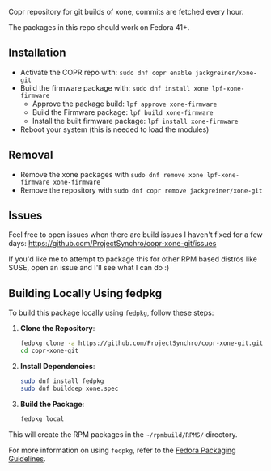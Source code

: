 Copr repository for git builds of xone, commits are fetched every hour.

The packages in this repo should work on Fedora 41+.



## Installation 
* Activate the COPR repo with: `sudo dnf copr enable jackgreiner/xone-git`
* Build the firmware package with: `sudo dnf install xone lpf-xone-firmware`
  * Approve the package build: `lpf approve xone-firmware`
  * Build the Firmware package: `lpf build xone-firmware`
  * Install the built firmware package: `lpf install xone-firmware`
* Reboot your system (this is needed to load the modules)

## Removal
* Remove the xone packages with `sudo dnf remove xone lpf-xone-firmware xone-firmware`
* Remove the repository with `sudo dnf copr remove jackgreiner/xone-git`


## Issues

Feel free to open issues when there are build issues I haven't fixed for a few days: https://github.com/ProjectSynchro/copr-xone-git/issues

If you'd like me to attempt to package this for other RPM based distros like SUSE, open an issue and I'll see what I can do :)


## Building Locally Using fedpkg

To build this package locally using `fedpkg`, follow these steps:

1. **Clone the Repository**:
    ```sh
    fedpkg clone -a https://github.com/ProjectSynchro/copr-xone-git.git
    cd copr-xone-git
    ```

2. **Install Dependencies**:
    ```sh
    sudo dnf install fedpkg
    sudo dnf builddep xone.spec
    ```

3. **Build the Package**:
    ```sh
    fedpkg local
    ```

This will create the RPM packages in the `~/rpmbuild/RPMS/` directory.

For more information on using `fedpkg`, refer to the [Fedora Packaging Guidelines](https://docs.fedoraproject.org/en-US/packaging-guidelines/).
